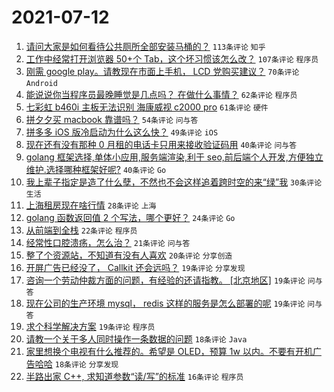 # 2021-07-12

1. [请问大家是如何看待公共厕所全部安装马桶的？](https://www.v2ex.com/t/788972) `113条评论` `知乎`
1. [工作中经常打开浏览器 50+个 Tab，这个坏习惯该怎么改？](https://www.v2ex.com/t/789057) `107条评论` `程序员`
1. [刚需 google play。请教现在市面上手机， LCD 党购买建议？](https://www.v2ex.com/t/788973) `70条评论` `Android`
1. [能说说你当程序员最晚睡觉是几点吗？ 在做什么事情？](https://www.v2ex.com/t/788925) `62条评论` `程序员`
1. [七彩虹 b460i 主板无法识别 海康威视 c2000 pro](https://www.v2ex.com/t/788944) `61条评论` `硬件`
1. [拼夕夕买 macbook 靠谱吗？](https://www.v2ex.com/t/788920) `54条评论` `问与答`
1. [拼多多 iOS 版冷启动为什么这么快？](https://www.v2ex.com/t/788942) `49条评论` `iOS`
1. [现在还有没有那种 0 月租的电话卡只用来接收验证码用](https://www.v2ex.com/t/789011) `40条评论` `问与答`
1. [golang 框架选择,单体小应用,服务端渲染,利于 seo,前后端个人开发,方便独立维护.选择哪种框架好呢?](https://www.v2ex.com/t/788971) `40条评论` `Go`
1. [我上辈子指定是造了什么孽，不然也不会这样追着跨时空的来“绿”我](https://www.v2ex.com/t/789013) `30条评论` `生活`
1. [上海租房现在啥行情](https://www.v2ex.com/t/788921) `28条评论` `上海`
1. [golang 函数返回值 2 个写法，哪个更好？](https://www.v2ex.com/t/789079) `24条评论` `Go`
1. [从前端到全栈](https://www.v2ex.com/t/789108) `22条评论` `程序员`
1. [经常性口腔溃疡，怎么治？](https://www.v2ex.com/t/789010) `21条评论` `问与答`
1. [整了个资源站，不知道有没有人喜欢](https://www.v2ex.com/t/789014) `20条评论` `分享创造`
1. [开屏广告已经没了， Callkit 还会远吗？](https://www.v2ex.com/t/789101) `19条评论` `分享发现`
1. [咨询一个劳动仲裁方面的问题，有经验的还请指教。 [北京地区]](https://www.v2ex.com/t/788989) `19条评论` `问与答`
1. [现在公司的生产环境 mysql， redis 这样的服务是怎么部署的呢](https://www.v2ex.com/t/788949) `19条评论` `问与答`
1. [求个科学解决方案](https://www.v2ex.com/t/788940) `19条评论` `程序员`
1. [请教一个关于多人同时操作一条数据的问题](https://www.v2ex.com/t/789061) `18条评论` `Java`
1. [家里想换个电视有什么推荐的。希望是 OLED，预算 1w 以内。不要有开机广告哈哈](https://www.v2ex.com/t/789000) `18条评论` `分享发现`
1. [半路出家 C++, 求知道参数“读/写”的标准](https://www.v2ex.com/t/788934) `16条评论` `程序员`
